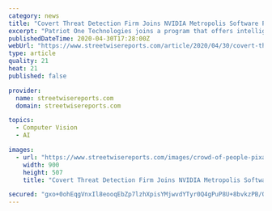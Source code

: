 ```yaml
---
category: news
title: "Covert Threat Detection Firm Joins NVIDIA Metropolis Software Partner Program"
excerpt: "Patriot One Technologies joins a program that offers intelligent video analytics solutions for smart cities. Patriot One Technologies Inc. (PAT:TSX; PTOTF:OTCQX) announced in a news release it was certified as a NVIDIA Metropolis Software Partner."
publishedDateTime: 2020-04-30T17:28:00Z
webUrl: "https://www.streetwisereports.com/article/2020/04/30/covert-threat-detection-firm-to-join-nvidia-metropolis-software-partner-program.html"
type: article
quality: 21
heat: 21
published: false

provider:
  name: streetwisereports.com
  domain: streetwisereports.com

topics:
  - Computer Vision
  - AI

images:
  - url: "https://www.streetwisereports.com/images/crowd-of-people-pixabay-7-29-19-900.jpg"
    width: 900
    height: 507
    title: "Covert Threat Detection Firm Joins NVIDIA Metropolis Software Partner Program"

secured: "gxo+0ohEqgVnxIl8eooqEbZp7lzhXpisYMjwvdYTyr0Q4gPuP8U+8bvkzPB/QUO8UD5baupwHJn2LnBOxotYjjRXgCzHgcoQMovR1BByxz/COO2j7f1AcYKhKZmeFSRPhMPWIrr6jVKkIgSxJSEJBplOXv9Sder+JWCFk5v/ypd6Izif6pdAGvfk4jQNSb700QN26exQCLQ9tcsjb5cRIKjR/TIWlZpx3vMcsfxVeoF2j7YpBWA7xdrF5v5sKGEwCU0/DEfg++AskhnOHr+l6i+VlhyKCZn4REia5ojKgHB7Hb+lUR7lk1F0JXyVcckx4oitbL+TPMzMd3uGNbRLyrmx1iQVHv1cTqCU4tLpT2BUTvRyNrWLqGtOxeRtqOFN2i5IiNoDqDt3ASdc5qpqHQTo2tyjtvIXbGatmdT9Mnfr4tv/M8x6NctbTBgQJ5+VF93fk4Bq28u7k80N4hnAeDUahnI4eq2EssGvySXgCbo=;eQjXu5wlJCcHhRXpwVbsMg=="
---
```


